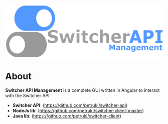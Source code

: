 ![Switcher API Management: Cloud-based Feature Flag API](https://github.com/petruki/switcherapi-assets/blob/master/logo/switcherapi_management_grey.png)

# About  
**Switcher API Management** is a complete GUI written in Angular to interact with the Switcher API

 - **Switcher API**: (https://github.com/petruki/switcher-api)
 - **NodeJs lib**: (https://github.com/petruki/switcher-client-master)
 - **Java lib**: (https://github.com/petruki/switcher-client)